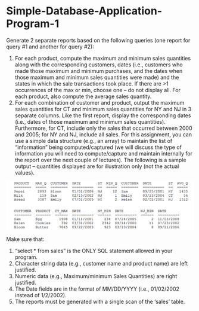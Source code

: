 # Simple-Database-Application-Program-1

Generate 2 separate reports based on the following queries (one report for query #1 and
another for query #2):
1. For each product, compute the maximum and minimum sales quantities along with the corresponding customers, dates (i.e., customers who made those maximum and minimum purchases, and the dates when those maximum and minimum sales quantities were made) and the states in which the sale transactions took place. If there are >1 occurrences of the max or min, choose one – do not display all.
For each product, also compute the average sales quantity.
2. For each combination of customer and product, output the maximum sales quantities for CT and minimum sales quantities for NY and NJ in 3 separate columns. Like the first report, display the corresponding dates (i.e., dates of those maximum and minimum sales quantities). Furthermore, for CT, include only the sales that occurred between 2000 and 2005; for NY and NJ, include all sales.
For this assignment, you can use a simple data structure (e.g., an array) to maintain the list of “information” being computed/captured (we will discuss the type of information you will need to compute/capture and maintain internally for the report over the next couple of lectures).
The following is a sample output – quantities displayed are for illustration only (not the actual values).

![image](https://github.com/haoweichen/Simple-Database-Application-Program-1/blob/master/DB_sample.png)

Make sure that:
1. “select * from sales” is the ONLY SQL statement allowed in your program.
2. Character string data (e.g., customer name and product name) are left justified.
3. Numeric data (e.g., Maximum/minimum Sales Quantities) are right justified.
4. The Date fields are in the format of MM/DD/YYYY (i.e., 01/02/2002 instead of 1/2/2002).
5. The reports must be generated with a single scan of the ‘sales’ table.
